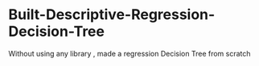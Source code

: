 # Built-Descriptive-Regression-Decision-Tree
Without using any library , made a regression Decision Tree from scratch

